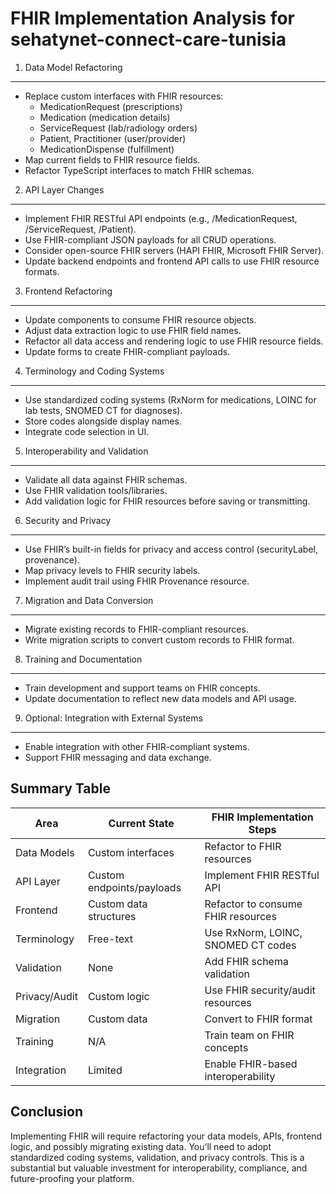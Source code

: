 FHIR Implementation Analysis for sehatynet-connect-care-tunisia
============================================================

1. Data Model Refactoring
-------------------------
- Replace custom interfaces with FHIR resources:
  - MedicationRequest (prescriptions)
  - Medication (medication details)
  - ServiceRequest (lab/radiology orders)
  - Patient, Practitioner (user/provider)
  - MedicationDispense (fulfillment)
- Map current fields to FHIR resource fields.
- Refactor TypeScript interfaces to match FHIR schemas.

2. API Layer Changes
--------------------
- Implement FHIR RESTful API endpoints (e.g., /MedicationRequest, /ServiceRequest, /Patient).
- Use FHIR-compliant JSON payloads for all CRUD operations.
- Consider open-source FHIR servers (HAPI FHIR, Microsoft FHIR Server).
- Update backend endpoints and frontend API calls to use FHIR resource formats.

3. Frontend Refactoring
-----------------------
- Update components to consume FHIR resource objects.
- Adjust data extraction logic to use FHIR field names.
- Refactor all data access and rendering logic to use FHIR resource fields.
- Update forms to create FHIR-compliant payloads.

4. Terminology and Coding Systems
---------------------------------
- Use standardized coding systems (RxNorm for medications, LOINC for lab tests, SNOMED CT for diagnoses).
- Store codes alongside display names.
- Integrate code selection in UI.

5. Interoperability and Validation
----------------------------------
- Validate all data against FHIR schemas.
- Use FHIR validation tools/libraries.
- Add validation logic for FHIR resources before saving or transmitting.

6. Security and Privacy
-----------------------
- Use FHIR’s built-in fields for privacy and access control (securityLabel, provenance).
- Map privacy levels to FHIR security labels.
- Implement audit trail using FHIR Provenance resource.

7. Migration and Data Conversion
-------------------------------
- Migrate existing records to FHIR-compliant resources.
- Write migration scripts to convert custom records to FHIR format.

8. Training and Documentation
-----------------------------
- Train development and support teams on FHIR concepts.
- Update documentation to reflect new data models and API usage.

9. Optional: Integration with External Systems
----------------------------------------------
- Enable integration with other FHIR-compliant systems.
- Support FHIR messaging and data exchange.

Summary Table
-------------
| Area                | Current State                | FHIR Implementation Steps                |
|---------------------|-----------------------------|------------------------------------------|
| Data Models         | Custom interfaces           | Refactor to FHIR resources               |
| API Layer           | Custom endpoints/payloads   | Implement FHIR RESTful API               |
| Frontend            | Custom data structures      | Refactor to consume FHIR resources       |
| Terminology         | Free-text                   | Use RxNorm, LOINC, SNOMED CT codes       |
| Validation          | None                        | Add FHIR schema validation               |
| Privacy/Audit       | Custom logic                | Use FHIR security/audit resources        |
| Migration           | Custom data                 | Convert to FHIR format                   |
| Training            | N/A                         | Train team on FHIR concepts              |
| Integration         | Limited                     | Enable FHIR-based interoperability        |

Conclusion
----------
Implementing FHIR will require refactoring your data models, APIs, frontend logic, and possibly migrating existing data. You’ll need to adopt standardized coding systems, validation, and privacy controls. This is a substantial but valuable investment for interoperability, compliance, and future-proofing your platform.
                            
